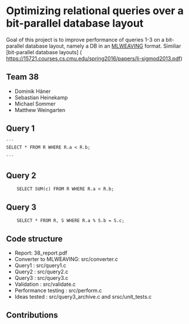 
# Optimizing relational queries over a bit-parallel database layout #

Goal of this project is to improve performance of queries 1-3 on a bit-parallel database layout, namely a DB in an [MLWEAVING](https://arxiv.org/abs/1903.03404) format. Similiar [bit-parallel database layouts] ( https://15721.courses.cs.cmu.edu/spring2016/papers/li-sigmod2013.pdf)
## Team 38 ##
<ul>

<li> Dominik Häner  </li>
<li> Sebastian  Heinekamp  </li>
<li> Michael Sommer  </li>
<li> Matthew Weingarten  </li>

</ul>


## Query 1 ##
	```
    SELECT * FROM R WHERE R.a < R.b; 

	```

## Query 2 ##

```
    SELECT SUM(c) FROM R WHERE R.a < R.b;
```

## Query 3 ##

```
    SELECT * FROM R, S WHERE R.a % S.b = S.c;
```

## Code structure ##

<ul>

<li> Report:  38_report.pdf </li>
<li> Converter to MLWEAVING: src/converter.c </li>
<li> Query1 : src/query1.c</li>
<li> Query2 : src/query2.c</li>
<li> Query3 : src/query3.c</li>
<li> Validation : src/validate.c</li>
<li> Performance testing : src/perform.c</li>
<li> Ideas tested : src/query3_archive.c and srsc/unit_tests.c</li>
</ul>


## Contributions ## 
<ul>


</ul>


<!-- Some ideas:
- keep relevant links to papers etc in this file
- store each new round of optimizations in the "models" folder
- every model should mention if it optimized select or aggregate or join
- keep track of models and their stats (cycles and what have you) in a google sheet
- do report on overleaf but idk made a folder anyway in case
- collect all outside code in the "include" folder
- keep track of input sizes, cache line sizes etc should all be in some header file (haven't made it yet)

Links:
TODO sheet : https://docs.google.com/document/d/1Nvd2QfZYnLiwGtSbvccPG93FJo8UFzxAvRzsqlhOtvI/edit
Google sheet for statistics: https://docs.google.com/spreadsheets/d/1GsCsubekCNPRbQb6wIyEAhq8gsVDXbsr5RNZdtho8D4/edit?usp=sharing

TODO Google doc: https://docs.google.com/document/d/1Nvd2QfZYnLiwGtSbvccPG93FJo8UFzxAvRzsqlhOtvI/edit 

Milestones page: https://medellin.inf.ethz.ch/courses/263-2300-ETH/

Project pdf: https://acl.inf.ethz.ch/teaching/fastcode/2021/project/project-ideas/relational-queries.pdf


Papers:

Bitweaving: https://15721.courses.cs.cmu.edu/spring2016/papers/li-sigmod2013.pdf

MLWeaving: https://arxiv.org/pdf/1903.03404.pdf -->

